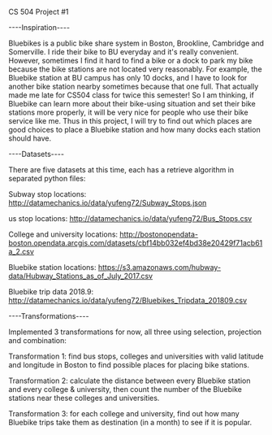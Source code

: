 CS 504 Project #1

----Inspiration----

Bluebikes is a public bike share system in Boston, Brookline, Cambridge and Somerville. I ride their bike to BU everyday and it's really convenient. However, sometimes I find it hard to find a bike or a dock to park my bike because the bike stations are not located very reasonably. For example, the Bluebike station at BU campus has only 10 docks, and I have to look for another bike station nearby sometimes because that one full. That actually made me late for CS504 class for twice this semester! So I am thinking, if Bluebike can learn more about their bike-using situation and set their bike stations more properly, it will be very nice for people who use their bike service like me. Thus in this project, I will try to find out which places are good choices to place a Bluebike station and how many docks each station should have.


----Datasets----

There are five datasets at this time, each has a retrieve algorithm in separated python files:

Subway stop locations: http://datamechanics.io/data/yufeng72/Subway_Stops.json

us stop locations: http://datamechanics.io/data/yufeng72/Bus_Stops.csv

College and university locations: http://bostonopendata-boston.opendata.arcgis.com/datasets/cbf14bb032ef4bd38e20429f71acb61a_2.csv

Bluebike station locations: https://s3.amazonaws.com/hubway-data/Hubway_Stations_as_of_July_2017.csv

Bluebike trip data 2018.9: http://datamechanics.io/data/yufeng72/Bluebikes_Tripdata_201809.csv


----Transformations----

Implemented 3 transformations for now, all three using selection, projection and combination:

Transformation 1: find bus stops, colleges and universities with valid latitude and longitude in Boston to find possible places for placing bike stations.

Transformation 2: calculate the distance between every Bluebike station and every college & university, then count the number of the Bluebike stations near these colleges and universities.

Transformation 3: for each college and university, find out how many Bluebike trips take them as destination (in a month) to see if it is popular.
